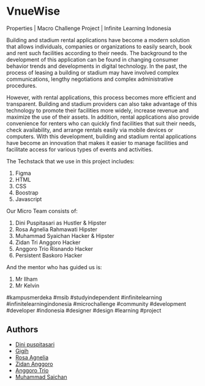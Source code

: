 
# VnueWise

Properties | Macro Challenge Project | Infinite Learning Indonesia

Building and stadium rental applications have become a modern solution that allows individuals, companies or organizations to easily search, book and rent such facilities according to their needs. The background to the development of this application can be found in changing consumer behavior trends and developments in digital technology. In the past, the process of leasing a building or stadium may have involved complex communications, lengthy negotiations and complex administrative procedures.

However, with rental applications, this process becomes more efficient and transparent. Building and stadium providers can also take advantage of this technology to promote their facilities more widely, increase revenue and maximize the use of their assets. In addition, rental applications also provide convenience for renters who can quickly find facilities that suit their needs, check availability, and arrange rentals easily via mobile devices or computers. With this development, building and stadium rental applications have become an innovation that makes it easier to manage facilities and facilitate access for various types of events and activities.

The Techstack that we use in this project includes:
1. Figma
2. HTML
3. CSS
4. Boostrap
5. Javascript

Our Micro Team consists of:
1. Dini Puspitasari as Hustler & Hipster
2. Rosa Agnelia Rahmawati Hipster
3. Muhammad Syaichan Hacker & Hipster
4. Zidan Tri Anggoro Hacker
5. Anggoro Trio Risnando Hacker
6. Persistent Baskoro Hacker

And the mentor who has guided us is:
1. Mr Ilham
2. Mr Kelvin

#kampusmerdeka #msib #studyindependent #infinitelearning #infinitelearningindonesia #microchallenge #community #development #developer #indonesia #designer #design #learning #project


## Authors

- [Dini puspitasari](https://github.com/dinipuspitasari)
- [Gigih](https://github.com/mbgigs03)
- [Rosa Agnelia](https://github.com/rossaagnelia)
- [Zidan Anggoro](https://github.com/zidananggoro)
- [Anggoro Trio]()
- [Muhammad Saichan](https://github.com/syaichanaz11)

